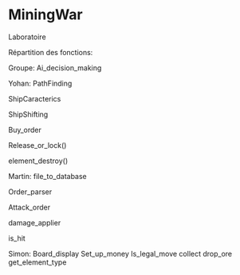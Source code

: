 # MiningWar
Laboratoire


Répartition des fonctions:

Groupe:
  Ai_decision_making

Yohan:
  PathFinding
  
  ShipCaracterics
  
  ShipShifting
  
  Buy_order
  
  Release_or_lock()
  
  element_destroy()


Martin:
  file_to_database
  
  Order_parser
  
  Attack_order
  
  damage_applier
  
  is_hit
  


Simon:
  Board_display
  Set_up_money
  Is_legal_move
  collect
  drop_ore
  get_element_type
 
